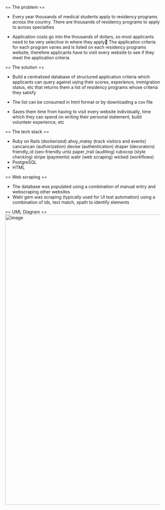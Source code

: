 == The problem ==
* Every year thousands of medical students apply to residency programs across the country. There are thousands of residency programs to apply to across specialties

* Application costs go into the thousands of dollars, so most applicants need to be very selective in where they apply
The application criteria for each program varies and is listed on each residency programs website, therefore applicants have to visit every website to see if they meet the application criteria


== The solution ==
* Build a centralized database of structured application criteria which applicants can query against using their scores, experience, immigration status, etc that returns them a list of residency programs whose criteria they satisfy

* The list can be consumed in html format or by downloading a csv file

* Saves them time from having to visit every website individually, time which they can spend on writing their personal statement, build volunteer experience, etc

== The tech stack ==
* Ruby on Rails (dockerized)
  ahoy_matey (track visitors and events)
  cancancan (authorization)
  devise (authentication)
  draper (decorators)
  friendly_id (seo-friendly urls)
  paper_trail (auditing)
  rubocop (style checking)
  stripe (payments)
  watir (web scraping)
  wicked (workflows)
* PostgreSQL
* HTML

== Web scraping ==
* The database was populated using a combination of manual entry and webscraping other websites
* Watir gem was scraping (typically used for UI test automation) using a combination of ids, text match, xpath to identify elements

== UML Diagram ==
<img width="942" alt="image" src="https://user-images.githubusercontent.com/70709697/231295382-3dd40327-25a0-4915-a89f-6ccf3434de78.png">

